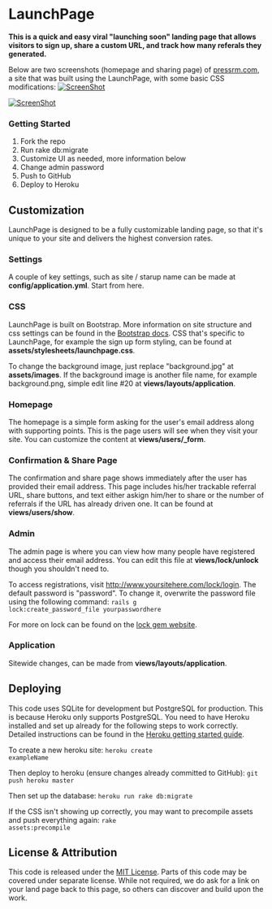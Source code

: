 # LaunchPage
**This is a quick and easy viral "launching soon" landing page that allows visitors to sign up, share a custom URL, and track how many referals they generated.** 

Below are two screenshots (homepage and sharing page) of [pressrm.com](http://www.pressrm.com/?code=HjayII), a site that was built using the LaunchPage, with some basic CSS modifications:
[![ScreenShot](http://i.imgur.com/Kc9SIwf.png)](http://www.pressrm.com/?code=HjayII)

[![ScreenShot](http://i.imgur.com/EPDOhcB.png)](http://www.pressrm.com/?code=HjayII)

### Getting Started
1. Fork the repo
2. Run rake db:migrate
3. Customize UI as needed, more information below
4. Change admin password
5. Push to GitHub
5. Deploy to Heroku

## Customization
LaunchPage is designed to be a fully customizable landing page, so that it's unique to your site and delivers the highest conversion rates.

### Settings
A couple of key settings, such as site / starup name can be made at **config/application.yml**. Start from here.

### CSS
LaunchPage is built on Bootstrap. More information on site structure and css settings can be found in the [ Bootstrap docs](http://getbootstrap.com/css/). CSS that's specific to LaunchPage, for example the sign up form styling, can be found at **assets/stylesheets/launchpage.css**.

To change the background image, just replace "background.jpg" at **assets/images**. If the background image is another file name, for example background.png, simple edit line #20 at **views/layouts/application**.

### Homepage
The homepage is a simple form asking for the user's email address along with supporting points. This is the page users will see when they visit your site. You can customize the content at **views/users/_form**.

### Confirmation & Share Page
The confirmation and share page shows immediately after the user has provided their email address. This page includes his/her trackable referral URL, share buttons, and text either askign him/her to share or the number of referrals if the URL has already driven one. It can be found at **views/users/show**.

### Admin
The admin page is where you can view how many people have registered and access their email address. You can edit this file at **views/lock/unlock** though you shouldn't need to.

To access registrations, visit http://www.yoursitehere.com/lock/login. The default password is "password". To change it, overwrite the password file using the following command:
     <code>rails g lock:create_password_file yourpasswordhere</code>

For more on lock can be found on the [lock gem website](http://www.cowboycoded.com/2011/04/11/lock-down-a-rails-3-app-with-a-single-password-using-lock/).

### Application
Sitewide changes, can be made from **views/layouts/application**.

## Deploying
This code uses SQLite for development but PostgreSQL for production. This is because Heroku only supports PostgreSQL. You need to have Heroku installed and set up already for the following steps to work correctly. Detailed instructions can be found in the [Heroku getting started guide](https://devcenter.heroku.com/articles/rails3).

To create a new heroku site: <code>heroku create exampleName</code>

Then deploy to heroku (ensure changes already committed to GitHub): <code>git push heroku master</code>

Then set up the database: <code>heroku run rake db:migrate</code>

If the CSS isn't showing up correctly, you may want to precompile assets and push everything again: <code>rake assets:precompile</code>

## License & Attribution
This code is released under the [MIT License](http://choosealicense.com/licenses/mit/). Parts of this code may be covered under separate license. While not required, we do ask for a link on your land page back to this page, so others can discover and build upon the work.
